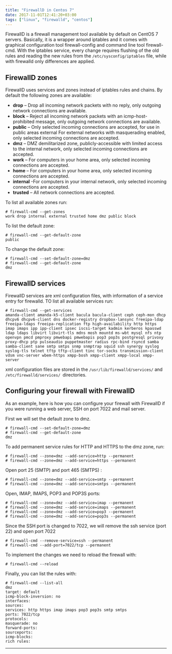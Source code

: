 ```yaml
---
title: "FirewallD in Centos 7"
date: 2017-11-01T12:41:20+03:00
tags: ["linux", "firewalld", "centos"]
---
```


FirewallD is a firewall management tool available by default on CentOS 7 servers. Basically, it is a wrapper around iptables and it comes with graphical configuration tool firewall-config and command line tool firewall-cmd. With the iptables service, every change requires flushing of the old rules and reading the new rules from the `/etc/sysconfig/iptables` file, while with firewalld only differences are applied.

## FirewallD zones

FirewallD uses services and zones instead of iptables rules and chains. By default the following zones are available:

* **drop** – Drop all incoming network packets with no reply, only outgoing network connections are available.
* **block** – Reject all incoming network packets with an icmp-host-prohibited message, only outgoing network connections are available.
* **public** – Only selected incoming connections are accepted, for use in public areas
    external For external networks with masquerading enabled, only selected incoming connections are accepted.
* **dmz** – DMZ demilitarized zone, publicly-accessible with limited access to the internal network, only selected incoming connections are accepted.
* **work** – For computers in your home area, only selected incoming connections are accepted.
* **home** – For computers in your home area, only selected incoming connections are accepted.
* **internal** -For computers in your internal network, only selected incoming connections are accepted.
* **trusted** – All network connections are accepted.

To list all available zones run:

```
# firewall-cmd --get-zones
work drop internal external trusted home dmz public block
```

To list the default zone:

```
# firewall-cmd --get-default-zone
public
```

To change the default zone:

```
# firewall-cmd --set-default-zone=dmz
# firewall-cmd --get-default-zone
dmz
```

## FirewallD services

FirewallD services are xml configuration files, with information of a service entry for firewalld. TO list all available services run:

```
# firewall-cmd --get-services
amanda-client amanda-k5-client bacula bacula-client ceph ceph-mon dhcp dhcpv6 dhcpv6-client dns docker-registry dropbox-lansync freeipa-ldap freeipa-ldaps freeipa-replication ftp high-availability http https imap imaps ipp ipp-client ipsec iscsi-target kadmin kerberos kpasswd ldap ldaps libvirt libvirt-tls mdns mosh mountd ms-wbt mysql nfs ntp openvpn pmcd pmproxy pmwebapi pmwebapis pop3 pop3s postgresql privoxy proxy-dhcp ptp pulseaudio puppetmaster radius rpc-bind rsyncd samba samba-client sane smtp smtps snmp snmptrap squid ssh synergy syslog syslog-tls telnet tftp tftp-client tinc tor-socks transmission-client vdsm vnc-server wbem-https xmpp-bosh xmpp-client xmpp-local xmpp-server
```

xml configuration files are stored in the `/usr/lib/firewalld/services/` and `/etc/firewalld/services/ `directories.

## Configuring your firewall with FirewallD

As an example, here is how you can configure your firewall with FirewallD if you were running a web server, SSH on port 7022 and mail server.

First we will set the default zone to dmz.

```
# firewall-cmd --set-default-zone=dmz
# firewall-cmd --get-default-zone
dmz
```

To add permanent service rules for HTTP and HTTPS to the dmz zone, run:

```
# firewall-cmd --zone=dmz --add-service=http --permanent
# firewall-cmd --zone=dmz --add-service=https --permanent
```

Open port 25 (SMTP) and port 465 (SMTPS) :

```
# firewall-cmd --zone=dmz --add-service=smtp --permanent
# firewall-cmd --zone=dmz --add-service=smtps --permanent
```

Open, IMAP, IMAPS, POP3 and POP3S ports:

```
# firewall-cmd --zone=dmz --add-service=imap --permanent
# firewall-cmd --zone=dmz --add-service=imaps --permanent
# firewall-cmd --zone=dmz --add-service=pop3 --permanent
# firewall-cmd --zone=dmz --add-service=pop3s --permanent
```

Since the SSH port is changed to 7022, we will remove the ssh service (port 22) and open port 7022

```
# firewall-cmd --remove-service=ssh --permanent 
# firewall-cmd --add-port=7022/tcp --permanent 
```

To implement the changes we need to reload the firewall with:

```
# firewall-cmd --reload
```

Finally, you can list the rules with:

```
# firewall-cmd --list-all
dmz
target: default
icmp-block-inversion: no
interfaces:
sources:
services: http https imap imaps pop3 pop3s smtp smtps
ports: 7022/tcp
protocols:
masquerade: no
forward-ports:
sourceports:
icmp-blocks:
rich rules:
```

---
